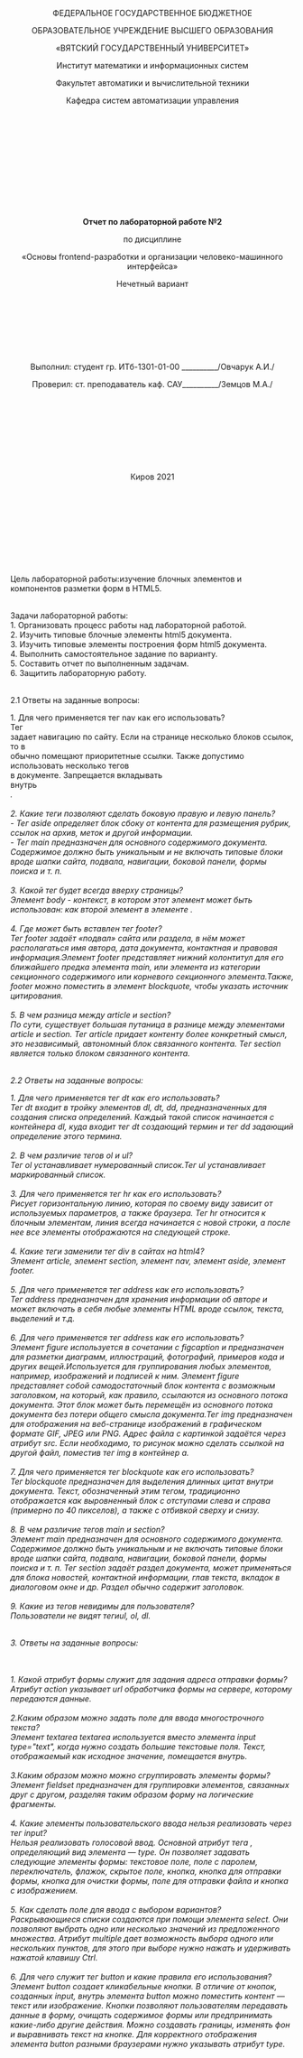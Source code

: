 <p align="center" >ФЕДЕРАЛЬНОЕ ГОСУДАРСТВЕННОЕ БЮДЖЕТНОЕ  </p> 
<p align="center">ОБРАЗОВАТЕЛЬНОЕ УЧРЕЖДЕНИЕ ВЫСШЕГО ОБРАЗОВАНИЯ</p> 
<p align="center">«ВЯТСКИЙ ГОСУДАРСТВЕННЫЙ УНИВЕРСИТЕТ» </p>  
<p align="center" >Институт математики и информационных систем</p> 
<p align="center">Факультет автоматики и вычислительной техники</p>
<p align="center">Кафедра систем автоматизации управления</p>
<br>
<br>
<br>
<br>
<br>
<br>
<br>
<br>
<br>
<p align="center" ><strong><br>Отчет по лабораторной работе №2</br></strong></p> 
<p align="center" >по дисциплине</p>
<p align="center" >«Основы frontend-разработки и организации человеко-машинного интерфейса»</p>
<p align="center" >Нечетный вариант</p>
<br>
<br>
<br>
<br>
<br>
<br>
<p align="center" >Выполнил: студент гр. ИТб-1301-01-00 __________/Овчарук А.И./</p>
<p align="center" >Проверил: ст. преподаватель каф. САУ__________/Земцов М.А./</p>
<br>
<br>
<br>
<br>
<br>
<br>
<br>
<p align="center">Киров 2021</p>
<br>
<br>
<br>
<br>
<br>
<br>
<br>
<br>
<p>Цель лабораторной работы:изучение блочных элементов и компонентов разметки форм в HTML5.</p>
<br>Задачи лабораторной работы:
<br>1.	Организовать процесс работы над лабораторной работой.
<br>2.	Изучить типовые блочные элементы html5 документа.
<br>3.	Изучить типовые элементы построения форм html5 документа.
<br>4.	Выполнить самостоятельное задание по варианту.
<br>5.	Составить отчет по выполненным задачам.
<br>6.	Защитить лабораторную работу.
<br>
<br>
<p>2.1 Ответы на заданные вопросы:</p>
1.	Для чего применяется тег nav как его использовать?<br>
Тег <nav> задает навигацию по сайту. Если на странице несколько блоков ссылок, то в <nav> обычно помещают приоритетные ссылки. Также допустимо использовать несколько тегов <nav> в документе. Запрещается вкладывать <nav> внутрь <address>.
<br>
<br>2.	Какие теги позволяют сделать боковую правую и левую панель?
<br>- Тег aside определяет блок сбоку от контента для размещения рубрик, ссылок на архив, меток и другой информации.
<br>- Тег main предназначен для основного содержимого документа. Содержимое должно быть уникальным и не включать типовые блоки вроде шапки сайта, подвала, навигации, боковой панели, формы поиска и т. п.
<br>
<br>3.	Какой тег будет всегда вверху страницы?
<br>Элемент body - контекст, в котором этот элемент может быть использован: как второй элемент в элементе <html>.
<br>
<br>4.	Где может быть вставлен тег footer?
<br>Тег footer задаёт «подвал» сайта или раздела, в нём может располагаться имя автора, дата документа, контактная и правовая информация.Элемент footer представляет нижний колонтитул для его ближайшего предка элемента main, или элемента из категории секционного содержимого или корневого секционного элемента.Также, footer можно поместить в элемент blockquote, чтобы указать источник цитирования.
 <br>
 <br>5.	В чем разница между article и section?
 <br>По сути, существует большая путаница в разнице между элементами article и section. Тег article придает контенту более конкретный смысл, это независимый, автономный блок связанного контента. Тег section является только блоком связанного контента. 
 <br>
<br>
<p>2.2 Ответы на заданные вопросы:</p>
1.	Для чего применяется тег dt как его использовать?
<br>Тег dt входит в тройку элементов dl, dt, dd, предназначенных для создания списка определений. Каждый такой список начинается с контейнера dl, куда входит тег dt создающий термин и тег dd задающий определение этого термина.
 <br>
 <br>2.	В чем различие тегов ol и ul?
 <br>Тег ol устанавливает нумерованный список.Тег ul устанавливает маркированный список. 
 <br>
 <br>3.	Для чего применяется тег hr как его использовать?
 <br>Рисует горизонтальную линию, которая по своему виду зависит от используемых параметров, а также браузера. Тег hr относится к блочным элементам, линия всегда начинается с новой строки, а после нее все элементы отображаются на следующей строке.
 <br>
 <br>4.	Какие теги заменили тег div в сайтах на html4?
 <br>Элемент article, элемент section, элемент nav, элемент aside, элемент footer.
 <br>
 <br>5.	Для чего применяется тег address как его использовать?
 <br>Тег address предназначен для хранения информации об авторе и может включать в себя любые элементы HTML вроде ссылок, текста, выделений и т.д.
 <br>
 <br>6.	Для чего применяется тег address как его использовать?
 <br>Элемент figure используется в сочетании с figcaption и предназначен для разметки диаграмм, иллюстраций, фотографий, примеров кода и других вещей.Используется для группирования любых элементов, например, изображений и подписей к ним. Элемент figure представляет собой самодостаточный блок контента с возможным заголовком, на который, как правило, ссылаются из основного потока документа. Этот блок может быть перемещён из основного потока документа без потери общего смысла документа.Тег img предназначен для отображения на веб-странице изображений в графическом формате GIF, JPEG или PNG. Адрес файла с картинкой задаётся через атрибут src. Если необходимо, то рисунок можно сделать ссылкой на другой файл, поместив тег img в контейнер a.
 <br>
 <br>7.	Для чего применяется тег blockquote как его использовать?
 <br>Тег blockquotе предназначен для выделения длинных цитат внутри документа. Текст, обозначенный этим тегом, традиционно отображается как выровненный блок с отступами слева и справа (примерно по 40 пикселов), а также с отбивкой сверху и снизу.
 <br>
 <br>8.	В чем различие тегов main и section?
 <br>Элемент main предназначен для основного содержимого документа. Содержимое должно быть уникальным и не включать типовые блоки вроде шапки сайта, подвала, навигации, боковой панели, формы поиска и т. п. Тег section задаёт раздел документа, может применяться для блока новостей, контактной информации, глав текста, вкладок в диалоговом окне и др. Раздел обычно содержит заголовок.
 <br>
 <br>9.	Какие из тегов невидимы для пользователя?
 <br>
Пользователи не видят тегиul, ol, dl.
 <br>
  <br>
<p>3. Ответы на заданные вопросы:</p>
  <br>
 <br>1. Какой атрибут формы служит для задания адреса отправки формы?
 <br>Атрибут action указывает url обработчика формы на сервере, которому передаются данные.
 <br>
 <br>2.Каким образом можно задать поле для ввода многострочного текста?
 <br>Элемент textarea textarea используется вместо элемента input type="text", когда нужно создать большие текстовые поля. Текст, отображаемый как исходное значение, помещается внутрь.
 <br>
 <br>3.Каким образом можно можно сгруппировать элементы формы?
 <br>Элемент fieldset предназначен для группировки элементов, связанных друг с другом, разделяя таким образом форму на логические фрагменты.
 <br>
 <br>4. Какие элементы пользовательского ввода нельзя реализовать через тег input?
 <br>Нельзя реализовать голосовой ввод.
Основной атрибут тега , определяющий вид элемента — type. Он позволяет задавать следующие элементы формы: текстовое поле, поле с паролем, переключатель, флажок, скрытое поле, кнопка, кнопка для отправки формы, кнопка для очистки формы, поле для отправки файла и кнопка с изображением.
<br>
<br>5. Как сделать поле для ввода с выбором вариантов?
<br>Раскрывающиеся списки создаются при помощи элемента select. Они позволяют выбрать одно или несколько значений из предложенного множества. Атрибут multiple дает возможность выбора одного или нескольких пунктов, для этого при выборе нужно нажать и удерживать нажатой клавишу Ctrl.
<br>
<br>6. Для чего служит тег button и какие правила его использования?
Элемент button создает кликабельные кнопки. В отличие от кнопок, созданных input, внутрь элемента button можно поместить контент — текст или изображение. Кнопки позволяют пользователям передавать данные в форму, очищать содержимое формы или предпринимать какие-либо другие действия. Можно создавать границы, изменять фон и выравнивать текст на кнопке. Для корректного отображения элемента button разными браузерами нужно указывать атрибут type.
 

